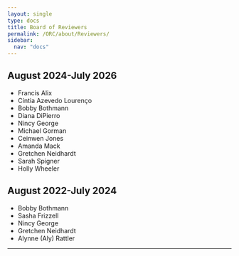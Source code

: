 ```yaml
---
layout: single
type: docs
title: Board of Reviewers
permalink: /ORC/about/Reviewers/
sidebar:
  nav: "docs"
---
```


## August 2024-July 2026

* Francis Alix
* Cíntia Azevedo Lourenço
* Bobby Bothmann 
* Diana DiPierro
* Nincy George
* Michael Gorman
* Ceinwen Jones
* Amanda Mack
* Gretchen Neidhardt
* Sarah Spigner
* Holly Wheeler

## August 2022-July 2024

* Bobby Bothmann
* Sasha Frizzell
* Nincy George
* Gretchen Neidhardt
* Alynne (Aly) Rattler

---
